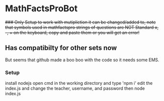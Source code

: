 # MathFactsProBot

~~### Only Setup to work with mutipliction
it can be changed/added to, note that symbols used in mathfactspro strings of questions are NOT Standard x, -, + on the keyboard, copy and paste them or you will get an error!~~

## Has compatibilty for other sets now
But seems that github made a boo boo with the code so it needs some EMS.


### Setup
install nodejs
open cmd in the working directory and type 'npm i'
edit the index.js and change the teacher, username, and password
then node index.js

